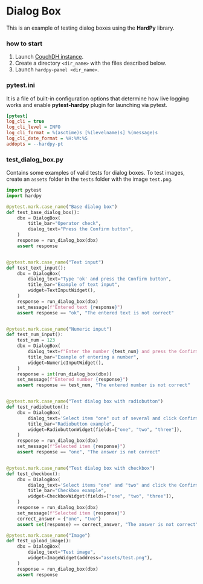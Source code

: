 # Dialog Box

This is an example of testing dialog boxes using the **HardPy** library.

### how to start

1. Launch [CouchDH instance](../documentation/database.md#couchdb-instance).
2. Create a directory `<dir_name>` with the files described below.
3. Launch `hardpy-panel <dir_name>`.

### pytest.ini

It is a file of built-in configuration options that determine how live logging works and
enable **pytest-hardpy** plugin for launching via pytest.

```ini
[pytest]
log_cli = true
log_cli_level = INFO
log_cli_format = %(asctime)s [%(levelname)s] %(message)s
log_cli_date_format = %H:%M:%S
addopts = --hardpy-pt
```

### test_dialog_box.py

Contains some examples of valid tests for dialog boxes.
To test images, create an `assets` folder in the `tests` folder with the image `test.png`.

```python
import pytest
import hardpy

@pytest.mark.case_name("Base dialog box")
def test_base_dialog_box():
    dbx = DialogBox(
        title_bar="Operator check",
        dialog_text="Press the Confirm button",
    )
    response = run_dialog_box(dbx)
    assert response


@pytest.mark.case_name("Text input")
def test_text_input():
    dbx = DialogBox(
        dialog_text="Type 'ok' and press the Confirm button",
        title_bar="Example of text input",
        widget=TextInputWidget(),
    )
    response = run_dialog_box(dbx)
    set_message(f"Entered text {response}")
    assert response == "ok", "The entered text is not correct"


@pytest.mark.case_name("Numeric input")
def test_num_input():
    test_num = 123
    dbx = DialogBox(
        dialog_text=f"Enter the number {test_num} and press the Confirm button",
        title_bar="Example of entering a number",
        widget=NumericInputWidget(),
    )
    response = int(run_dialog_box(dbx))
    set_message(f"Entered number {response}")
    assert response == test_num, "The entered number is not correct"


@pytest.mark.case_name("Test dialog box with radiobutton")
def test_radiobutton():
    dbx = DialogBox(
        dialog_text='Select item "one" out of several and click Confirm.',
        title_bar="Radiobutton example",
        widget=RadiobuttonWidget(fields=["one", "two", "three"]),
    )
    response = run_dialog_box(dbx)
    set_message(f"Selected item {response}")
    assert response == "one", "The answer is not correct"


@pytest.mark.case_name("Test dialog box with checkbox")
def test_checkbox():
    dbx = DialogBox(
        dialog_text='Select items "one" and "two" and click the Confirm button',
        title_bar="Checkbox example",
        widget=CheckboxWidget(fields=["one", "two", "three"]),
    )
    response = run_dialog_box(dbx)
    set_message(f"Selected item {response}")
    correct_answer = {"one", "two"}
    assert set(response) == correct_answer, "The answer is not correct"

@pytest.mark.case_name("Image")
def test_upload_image():
    dbx = DialogBox(
        dialog_text="Test image",
        widget=ImageWidget(address="assets/test.png"),
    )
    response = run_dialog_box(dbx)
    assert response
```
